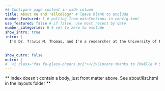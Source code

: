 ```yaml
---
## Configure page content in wide column
title: About me and "allcology" # leave blank to exclude
number_featured: 1 # pulling from mainSections in config.toml
use_featured: false # if false, use most recent by date
number_categories: 0 # set to zero to exclude
show_intro: true
intro: |
  I'm Dr. Travis M. Thomas, and I'm a researcher at the University of Florida. I'm interested in all-things-ecology & technology. I can be found at the intersection of modern solutions and age old problems. 
  
 
show_outro: false
outro: |
#  <i class="fas fa-glass-cheers pr2"></i>Sincere thanks to [Maëlle # Salmon](https://masalmon.eu/) for her help #naming this Hugo #theme!
---
```


** index doesn't contain a body, just front matter above.
See about/list.html in the layouts folder **